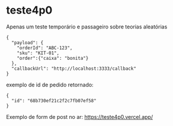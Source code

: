 # teste4p0
Apenas um teste temporário e passageiro sobre teorias aleatórias


```
{
  "payload": {
    "orderId": "ABC-123",
    "sku": "KIT-01",
    "order":{"caixa": "bonita"}
  },
  "callbackUrl": "http://localhost:3333/callback"
}
```

exemplo de id de pedido retornado:
```
{
  "id": "68b730ef21c2f2c7fb07ef58"
}
```



Exemplo de form de post no ar: https://teste4p0.vercel.app/